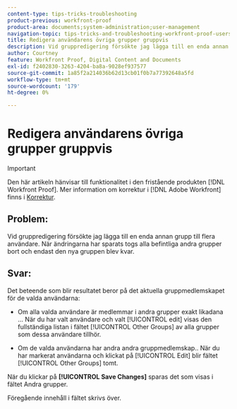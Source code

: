 ```yaml
---
content-type: tips-tricks-troubleshooting
product-previous: workfront-proof
product-area: documents;system-administration;user-management
navigation-topic: tips-tricks-and-troubleshooting-workfront-proof-users-and-contacts
title: Redigera användarens övriga grupper gruppvis
description: Vid gruppredigering försökte jag lägga till en enda annan grupp till flera användare. När ändringarna har sparats togs alla befintliga andra grupper bort och endast den nya gruppen blev kvar.
author: Courtney
feature: Workfront Proof, Digital Content and Documents
exl-id: f2402830-3263-4204-ba8a-9028ef937577
source-git-commit: 1a85f2a214036b62d13cb01f0b7a77392648a5fd
workflow-type: tm+mt
source-wordcount: '179'
ht-degree: 0%

---
```


# Redigera användarens övriga grupper gruppvis

>[!IMPORTANT]
>
>Den här artikeln hänvisar till funktionalitet i den fristående produkten [!DNL Workfront Proof]. Mer information om korrektur i [!DNL Adobe Workfront] finns i [Korrektur](../../../review-and-approve-work/proofing/proofing.md).

## Problem:

Vid gruppredigering försökte jag lägga till en enda annan grupp till flera användare.
När ändringarna har sparats togs alla befintliga andra grupper bort och endast den nya gruppen blev kvar.

## Svar:

Det beteende som blir resultatet beror på det aktuella gruppmedlemskapet för de valda användarna:

* Om alla valda användare är medlemmar i andra grupper exakt likadana ...
När du har valt användare och valt [!UICONTROL edit] visas den fullständiga listan i fältet [!UICONTROL Other Groups]
av alla grupper som dessa användare tillhör.

* Om de valda användarna har andra andra gruppmedlemskap..
När du har markerat användarna och klickat på [!UICONTROL Edit] blir fältet [!UICONTROL Other Groups] tomt.

När du klickar på **[!UICONTROL Save Changes]** sparas det som visas i fältet Andra grupper.

Föregående innehåll i fältet skrivs över.

